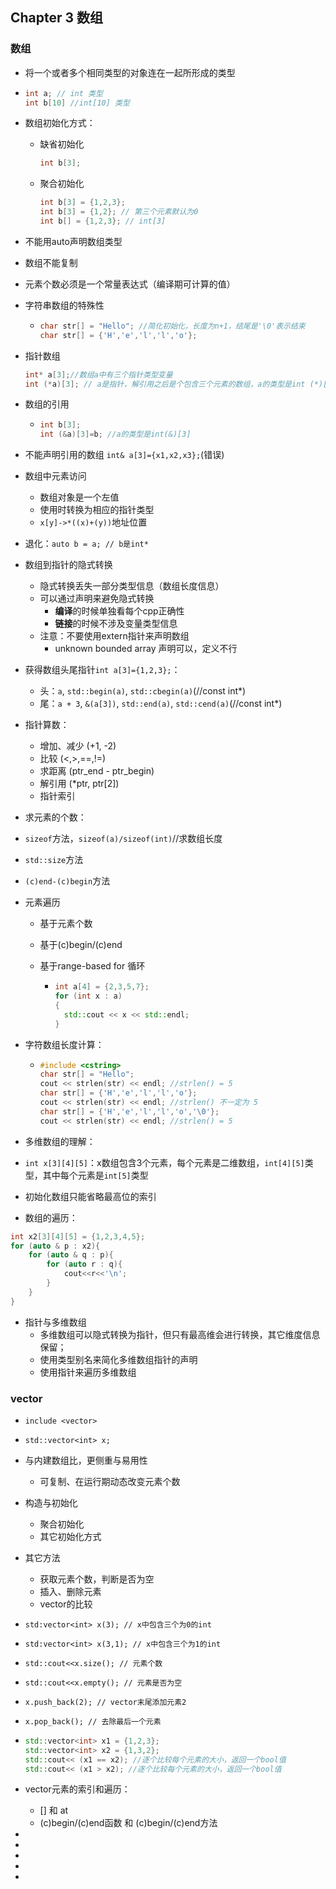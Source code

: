 ## Chapter 3 数组

### 数组

- 将一个或者多个相同类型的对象连在一起所形成的类型

- ```C++
  int a; // int 类型
  int b[10] //int[10] 类型
  ```

- 数组初始化方式：

  - 缺省初始化

    ```c++
    int b[3];
    ```

  - 聚合初始化

    ```C++
    int b[3] = {1,2,3};
    int b[3] = {1,2}; // 第三个元素默认为0
    int b[] = {1,2,3}; // int[3]
    ```

- 不能用auto声明数组类型

- 数组不能复制

- 元素个数必须是一个常量表达式（编译期可计算的值）

- 字符串数组的特殊性

  - ```c++
    char str[] = "Hello"; //简化初始化，长度为n+1，结尾是'\0'表示结束
    char str[] = {'H','e','l','l','o'};
    ```
  
- 指针数组 
  
  ````C++
  int* a[3];//数组a中有三个指针类型变量
  int (*a)[3]; // a是指针，解引用之后是个包含三个元素的数组，a的类型是int (*)[3]
  ````
  
- 数组的引用
  
  - ```C++
    int b[3];
    int (&a)[3]=b; //a的类型是int(&)[3]
    ```
  
- 不能声明引用的数组 `int& a[3]={x1,x2,x3};`(错误)
  
- 数组中元素访问
  
  - 数组对象是一个左值
  - 使用时转换为相应的指针类型
  - `x[y]->*((x)+(y))`地址位置
  
- 退化：`auto b = a; // b是int*`
  
- 数组到指针的隐式转换

  - 隐式转换丢失一部分类型信息（数组长度信息）
  - 可以通过声明来避免隐式转换
    - **编译**的时候单独看每个cpp正确性
    - **链接**的时候不涉及变量类型信息
  - 注意：不要使用extern指针来声明数组
    - unknown bounded array 声明可以，定义不行

- 获得数组头尾指针`int a[3]={1,2,3};`：

  - 头：`a`, `std::begin(a)`, `std::cbegin(a)`(//const int*)
  - 尾：`a + 3`, `&(a[3])`, `std::end(a)`, `std::cend(a)`(//const int*)

- 指针算数：

  - 增加、减少 (+1, -2)
  - 比较 (<,>,==,!=)
  - 求距离 (ptr_end  - ptr_begin)
  - 解引用 (*ptr, ptr[2])
  - 指针索引

-  求元素的个数：

  - `sizeof`方法，`sizeof(a)/sizeof(int)`//求数组长度
  - `std::size`方法
  - `(c)end-(c)begin`方法

- 元素遍历
  
  - 基于元素个数
  
  - 基于(c)begin/(c)end
  
  - 基于range-based for 循环
  
    - ```c++
      int a[4] = {2,3,5,7};
      for (int x : a)
      {
      	std::cout << x << std::endl;
      }
      ```
  
- 字符数组长度计算：
  
  - ```C++
    #include <cstring>
    char str[] = "Hello";
    cout << strlen(str) << endl; //strlen() = 5
    char str[] = {'H','e','l','l','o'};
    cout << strlen(str) << endl; //strlen() 不一定为 5
    char str[] = {'H','e','l','l','o','\0'};
    cout << strlen(str) << endl; //strlen() = 5
    ```
  
- 多维数组的理解：
  
- `int x[3][4][5]`：x数组包含3个元素，每个元素是二维数组，`int[4][5]`类型，其中每个元素是`int[5]`类型
  
- 初始化数组只能省略最高位的索引
  
- 数组的遍历：

```c++
int x2[3][4][5] = {1,2,3,4,5};
for (auto & p : x2){
	for (auto & q : p){
		for (auto r : q){
			cout<<r<<'\n';
		}
	}
}
```

- 指针与多维数组
  - 多维数组可以隐式转换为指针，但只有最高维会进行转换，其它维度信息保留；
  - 使用类型别名来简化多维数组指针的声明
  - 使用指针来遍历多维数组

### vector

- `include <vector>`
- `std::vector<int> x;`

- 与内建数组比，更侧重与易用性
  - 可复制、在运行期动态改变元素个数

- 构造与初始化

  - 聚合初始化
  - 其它初始化方式

- 其它方法

  - 获取元素个数，判断是否为空
  - 插入、删除元素
  - vector的比较


- `std:vector<int> x(3); // x中包含三个为0的int`

- `std:vector<int> x(3,1); // x中包含三个为1的int`

- `std::cout<<x.size(); // 元素个数`

- `std::cout<<x.empty(); // 元素是否为空`

- `x.push_back(2); // vector末尾添加元素2`

- `x.pop_back(); // 去除最后一个元素`

- ```c++
  std::vector<int> x1 = {1,2,3};
  std::vector<int> x2 = {1,3,2};
  std::cout<< (x1 == x2); //逐个比较每个元素的大小，返回一个bool值
  std::cout<< (x1 > x2); //逐个比较每个元素的大小，返回一个bool值
  ```
  
- vector元素的索引和遍历：

  - [] 和 at
  - (c)begin/(c)end函数 和 (c)begin/(c)end方法
  
- 

- 

- 

- 

- 

  

  

  

  

  

  

  

  

  

  
  
  











